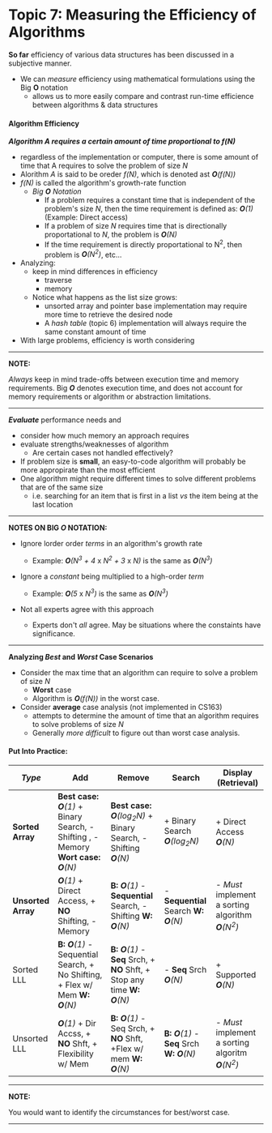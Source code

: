 
Topic 7: Measuring the Efficiency of Algorithms
===============================================

**So far** efficiency of various data structures has been discussed in a subjective manner.
+ We can *measure* efficiency using mathematical formulations using the Big **O** notation
  - allows us to more easily compare and contrast run-time efficience between algorithms & data structures


#### Algorithm Efficiency

***Algorithm A requires a certain amount of time proportional to f(N)***
+ regardless of the implementation or computer, there is some amount of time that A requires to solve the problem of size *N*
+ Alorithm *A* is said to be oreder *f(N)*, which is denoted ast ***O**(f(N))*
+ *f(N)* is called the algorithm's growth-rate function
  - *Big* ***O*** *Notation*
    * If a problem requires a constant time that is independent of the problem's size *N*, then the time requirement is defined as: ***O**(1)* (Example: Direct access)
    * If a problem of size *N* requires time that is directionally proportational to *N*, the problem is ***O**(N)*
    * If the time requirement is directly proportational to N<sup>2</sup>, then problem is ***O**(N<sup>2</sup>)*, etc...
+ Analyzing:
   - keep in mind differences in efficiency
     * traverse
     * memory
   - Notice what happens as the list size grows:
     * unsorted array and pointer base implementation may require more time to retrieve the desired node
     * A *hash table* (topic 6) implementation will always require the same constant amount of time
+ With large problems, efficiency is worth considering

___
**NOTE:**

*Always* keep in mind trade-offs between execution time and memory requirements. Big ***O*** denotes execution time, and does not account for memory requirements or algorithm or abstraction limitations.

___


***Evaluate*** performance needs and 
+ consider how much memory an approach requires
+ evaluate strengths/weaknesses of algorithm 
  - Are certain cases not handled effectively?
+ If problem size is **small**, an easy-to-code algorithm will probably be more appropirate than the most efficient
+ One algorithm  might require different times to solve different problems that are of the same size
  - i.e. searching for an item that is first in a list *vs* the item being at the last location


___
**NOTES ON BIG *O* NOTATION:**

+ Ignore lorder order *terms* in an algorithm's growth rate
  - Example: ***O**(N<sup>3</sup> + 4* x *N<sup>2</sup> + 3* x *N)* is the same as ***O**(N<sup>3</sup>)*

+ Ignore a *constant* being multiplied to a high-order *term*
  - Example: ***O**(5* x *N<sup>3</sup>)* is the same as ***O**(N<sup>3</sup>)*
+ Not all experts agree with this approach
   - Experts don't *all* agree. May be situations where the constaints have significance.

___


**Analyzing *Best* and *Worst* Case Scenarios**   
+ Consider the max time that an algorithm can require to solve a problem of size *N* 
  - **Worst** case
  - Algorithm is ***O**(f(N))* in the worst case.
+ Consider **average** case analysis (not implemented in CS163)
  - attempts to determine the amount of time that an algorithm requires to solve problems of size *N*
  - Generally *more difficult* to figure out than worst case analysis.


#### Put Into Practice:


|    *Type*          |                         Add                       |                Remove               |        Search             |            Display (Retrieval)         |
|--------------------|---------------------------------------------------|-------------------------------------|---------------------------|----------------------------------------|
|  **Sorted Array**  | **Best case:** ***O**(1)* + Binary Search, - Shifting , - Memory **Wort case:** ***O**(N)* | **Best case:** ***O**(log<sub>2</sub>N)* + Binary Search, - Shifting ***O**(N)* | + Binary Search ***O**(log<sub>2</sub>N)* | + Direct Access  ***O**(N)*| 
| **Unsorted Array** | ***O**(1)* + Direct Access, + **NO** Shifting, - Memory   | **B:** ***O**(1)* - **Sequential** Search, - Shifting **W:** ***O**(N)* |  - **Sequential** Search **W:** ***O**(N)*  | - *Must* implement a sorting algorithm ***O**(N<sup>2</sup>)* |
|     Sorted LLL     | **B:** ***O**(1)* - Sequential Search, + No Shifting, + Flex w/ Mem **W:** ***O**(N)* | **B:** ***O**(1)* - **Seq** Srch, + **NO** Shft, + Stop any time **W:** ***O**(N)* | - **Seq** Srch ***O**(N)* |               + Supported ***O**(N)* |
|    Unsorted LLL    | ***O**(1)* + Dir Accss, + **NO** Shft, + Flexibility w/ Mem  | **B:** ***O**(1)*   - Seq Srch, + **NO** Shft, +Flex w/ mem  **W:** ***O**(N)* | **B:** ***O**(1)* - **Seq** Srch **W:** ***O**(N)* |	- *Must* implement a sorting algoritm ***O**(N<sup>2</sup>)*  |


___
**NOTE:**

You would want to identify the circumstances for best/worst case.

___


